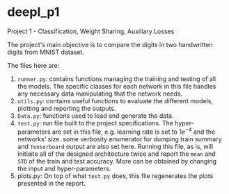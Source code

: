 # deepl_p1
Project 1 - Classification, Weight Sharing, Auxiliary Losses

The project's main objective is to compare the digits in two handwritten digits from MNIST dataset.

The files here are:
1. `runner.py`: contains functions managing the training and testing of all the models. The specific classes for each network in this file handles any necessary data manipulating that the network needs.
2. `utils.py`: contains useful functions to evaluate the different models, plotting and reporting the outputs.
3. `Data.py`: functions used to load and generate the data.
4. `test.py`: run file built to the project specifications. The hyper-parameters are set in this file, e.g. learning rate is set to $1e^{-4}$ and the networks' size. some verbosity enumerator for dumping train summary and `Tensorboard` output are also set here. Running this file, as is, will initiaite all of the designed architecture twice and report the `mean` and `STD` of the train and test accuracy. More can be obtained by changing the input and hyper-parameters.
5. plots.py: On top of what `test.py` does, this file regenerates the plots presented in the report.
